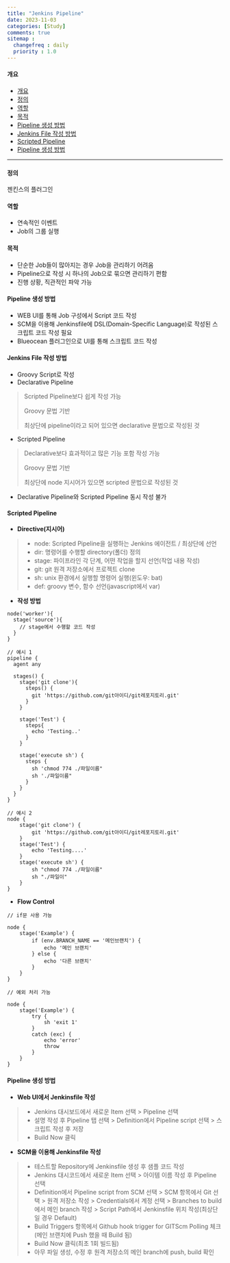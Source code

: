 ```yaml
---
title: "Jenkins Pipeline"
date: 2023-11-03
categories: [Study]
comments: true
sitemap :
  changefreq : daily
  priority : 1.0
---
```


#### 개요

- [개요](#개요)
- [정의](#정의)
- [역할](#역할)
- [목적](#목적)
- [Pipeline 생성 방법](#pipeline-생성-방법)
- [Jenkins File 작성 방법](#jenkins-file-작성-방법)
- [Scripted Pipeline](#scripted-pipeline)
- [Pipeline 생성 방법](#pipeline-생성-방법-1)

- - -

#### 정의
젠킨스의 플러그인

#### 역할
- 연속적인 이벤트
- Job의 그룹 실행

#### 목적
- 단순한 Job들이 많아지는 경우 Job을 관리하기 어려움
- Pipeline으로 작성 시 하나의 Job으로 묶으면 관리하기 편함
- 진행 상황, 직관적인 파악 가능

#### Pipeline 생성 방법
- WEB UI를 통해 Job 구성에서 Script 코드 작성
- SCM을 이용해 Jenkinsfile에 DSL(Domain-Specific Language)로 작성된 스크립트 코드 작성 필요
- Blueocean 플러그인으로 UI를 통해 스크립트 코드 작성

#### Jenkins File 작성 방법
- Groovy Script로 작성
- Declarative Pipeline
> Scripted Pipeline보다 쉽게 작성 가능
>
> Groovy 문법 기반
> 
> 최상단에 pipeline이라고 되어 있으면 declarative 문법으로 작성된 것

- Scripted Pipeline
> Declarative보다 효과적이고 많은 기능 포함 작성 가능
> 
> Groovy 문법 기반
> 
> 최상단에 node 지시어가 있으면 scripted 문법으로 작성된 것

- Declarative Pipeline와 Scripted Pipeline 동시 작성 불가

#### Scripted Pipeline
- **Directive(지시어)**
> - node: Scripted Pipeline을 실행하는 Jenkins 에이전트 / 최상단에 선언
> - dir: 명령어를 수행할 directory(폴더) 정의
> - stage: 파이프라인 각 단계, 어떤 작업을 할지 선언(작업 내용 작성)
> - git: git 원격 저장소에서 프로젝트 clone
> - sh: unix 환경에서 실행할 명령어 실행(윈도우: bat)
> - def: groovy 변수, 함수 선언(javascript에서 var)

- **작성 방법**

```
node('worker'){
  stage('source'){
    // stage에서 수행할 코드 작성
  }
}
```

```
// 예시 1
pipeline {
  agent any

  stages() {
    stage('git clone'){
      steps() {
        git 'https://github.com/git아이디/git레포지토리.git'
      }
    }

    stage('Test') {
      steps{
        echo 'Testing..'
      }
    }

    stage('execute sh') {
      steps {
        sh 'chmod 774 ./파일이름"
        sh './파일이름"
      }
    }
  }
}
```

```
// 예시 2
node {
    stage('git clone') {
        git 'https://github.com/git아이디/git레포지토리.git'
    }
    stage('Test') {
        echo 'Testing....'
    }
    stage('execute sh') {
		sh "chmod 774 ./파일이름"
        sh "./파일이"
    }
}
```

- **Flow Control**

```
// if문 사용 가능

node {
    stage('Example') {
        if (env.BRANCH_NAME == '메인브랜치') {
            echo '메인 브랜치'
        } else {
            echo '다른 브랜치'
        }
    }
}
```

```
// 예외 처리 가능

node {
    stage('Example') {
        try {
            sh 'exit 1'
        }
        catch (exc) {
            echo 'error'
            throw
        }
    }
}
```

#### Pipeline 생성 방법
- **Web UI에서 Jenkinsfile 작성**
> - Jenkins 대시보드에서 새로운 Item 선택 > Pipeline 선택
> - 설명 작성 후 Pipeline 탭 선택 > Definition에서 Pipeline script 선택 > 스크립트 작성 후 저장
> - Build Now 클릭

- **SCM을 이용해 Jenkinsfile 작성**
> - 테스트할 Repository에 Jenkinsfile 생성 후 샘플 코드 작성
> - Jenkins 대시코드에서 새로운 Item 선택 > 아이템 이름 작성 후 Pipeline 선택
> - Definition에서 Pipeline script from SCM 선택 > SCM 항목에서 Git 선택 > 원격 저장소 작성 > Credentials에서 계정 선택 > Branches to build에서 메인 branch 작성 > Script Path에서 Jenkinsfile 위치 작성(최상단일 경우 Default)
> - Build Triggers 항목에서 Github hook trigger for GITScm Polling 체크(메인 브랜치에 Push 했을 때 Build 됨)
> - Build Now 클릭(최초 1회 빌드됨)
> - 아무 파일 생성, 수정 후 원격 저장소의 메인 branch에 push, build 확인